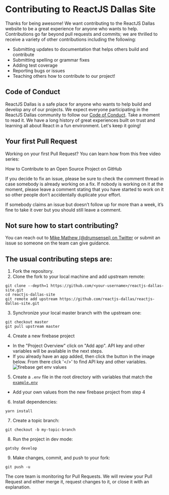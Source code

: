 # Contributing to ReactJS Dallas Site

Thanks for being awesome! We want contributing to the ReactJS Dallas website to be a great experience for anyone who wants to help. Contributions go far beyond pull requests and commits; we are thrilled to receive a variety of other contributions including the following:

- Submitting updates to documentation that helps others build and contribute
- Submitting spelling or grammar fixes
- Adding test coverage
- Reporting bugs or issues
- Teaching others how to contribute to our project!

## Code of Conduct

ReactJS Dallas is a safe place for anyone who wants to help build and develop any of our projects. We expect everyone participating in the ReactJS Dallas community to follow our [Code of Conduct](/CODE_OF_CONDUCT.md). Take a moment to read it. We have a long history of great experiences built on trust and learning all about React in a fun environment. Let's keep it going!

## Your first Pull Request

Working on your first Pull Request? You can learn how from this free video series:

How to Contribute to an Open Source Project on GitHub

If you decide to fix an issue, please be sure to check the comment thread in case somebody is already working on a fix. If nobody is working on it at the moment, please leave a comment stating that you have started to work on it so other people don’t accidentally duplicate your effort.

If somebody claims an issue but doesn’t follow up for more than a week, it’s fine to take it over but you should still leave a comment.

## Not sure how to start contributing?

You can reach out to [Mike Mathew (@drumsensei) on Twitter](https://twitter.com/drumsensei) or submit an issue so someone on the team can give guidance.

## The usual contributing steps are:

1. Fork the repository.
2. Clone the fork to your local machine and add upstream remote:

```
git clone --depth=1 https://github.com/<your-username>/reactjs-dallas-site.git
cd reactjs-dallas-site
git remote add upstream https://github.com/reactjs-dallas/reactjs-dallas-site.git
```

3. Synchronize your local master branch with the upstream one:

```
git checkout master
git pull upstream master
```

4. Create a new firebase project
  - In the "Project Overview" click on "Add app". API key and other variables will be available in the next steps.
  - If you already have an app added, then click the button in the image below. From there click '</>' to find API key and other variables.
  ![firebase get env values](https://res.cloudinary.com/drumsensei/image/upload/v1580149791/firebase-get-env-values.png)

5. Create a `.env` file in the root directory with variables that match the [`example.env`](https://github.com/reactjs-dallas/reactjs-dallas-site/blob/master/example.env)
  - Add your own values from the new firebase project from step 4


6. Install dependencies:

```
yarn install
```

7. Create a topic branch:

```
git checkout -b my-topic-branch
```

8. Run the project in dev mode:

```
gatsby develop
```

9. Make changes, commit, and push to your fork:

```
git push -u
```

The core team is monitoring for Pull Requests. We will review your Pull Request and either merge it, request changes to it, or close it with an explanation.
